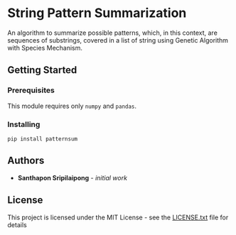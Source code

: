 # String Pattern Summarization

An algorithm to summarize possible patterns, which, in this context, are sequences of substrings, covered in a list of string using Genetic Algorithm with Species Mechanism. 

## Getting Started

### Prerequisites

This module requires only `numpy` and `pandas`.

### Installing

```
pip install patternsum
```

## Authors

- **Santhapon Sripilaipong** - *initial work*

## License

This project is licensed under the MIT License - see the [LICENSE.txt](LICENSE.txt) file for details
